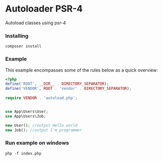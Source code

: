 # Autoloader PSR-4
Autoload classes using psr-4
### Installing
```
composer install
```
### Example
This example encompasses some of the rules below as a quick overview:
~~~php
<?php
define('ROOT', __DIR__ . DIRECTORY_SEPARATOR);
define('VENDOR', ROOT . 'vendor' . DIRECTORY_SEPARATOR);
 
require VENDOR . 'autoload.php';


use App\Users\User;
use App\Users\Job;

new User(); //output Hello world
new Job(); //output I'm programmer
~~~

### Run example on windows
```
php -f index.php
```